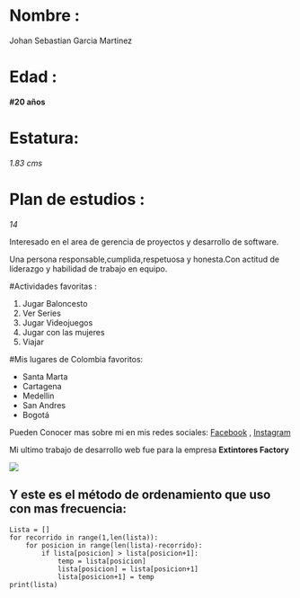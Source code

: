 
# Nombre :

Johan Sebastian Garcia Martinez

# Edad :

**#20 años**

# Estatura:

*1.83 cms*

# Plan de estudios :

*14*

Interesado en el area de gerencia de proyectos y desarrollo de software.

Una persona responsable,cumplida,respetuosa y honesta.Con actitud de liderazgo y habilidad de trabajo en equipo.

#Actividades favoritas :
1. Jugar Baloncesto
2. Ver Series
3. Jugar Videojuegos
4. Jugar con las mujeres
5. Viajar

#Mis lugares de Colombia favoritos:
* Santa Marta
* Cartagena
* Medellin
* San Andres
* Bogotá

Pueden Conocer mas sobre mi en mis redes sociales: [Facebook](https://web.facebook.com/johan.martinez.50596) , [Instagram](https://www.instagram.com/johansemartinez/)

Mi ultimo trabajo de desarrollo web fue para la empresa **Extintores Factory**

![](C:\Users\Lenovo\Desktop\CDA_Front-end\ProyectoFrogColors\Sources\logotipo.jpeg)


## Y este es el método de ordenamiento que uso con mas frecuencia:
```
Lista = []
for recorrido in range(1,len(lista)):
	for posicion in range(len(lista)-recorrido):
		if lista[posicion] > lista[posicion+1]:
			temp = lista[posicion]
			lista[posicion] = lista[posicion+1]
			lista[posicion+1] = temp
print(lista)
```







